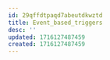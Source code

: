 ```yaml
---
id: 29qffdtpaqd7abeutdkwztd
title: Event_based_triggers
desc: ''
updated: 1716127487459
created: 1716127487459
---
```

